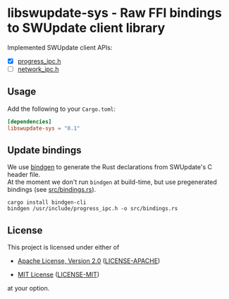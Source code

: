 # libswupdate-sys - Raw FFI bindings to SWUpdate client library

Implemented SWUpdate client APIs:

- [x] [progress_ipc.h](https://github.com/sbabic/swupdate/blob/master/include/progress_ipc.h)
- [ ] [network_ipc.h](https://github.com/sbabic/swupdate/blob/master/include/network_ipc.h)

## Usage

Add the following to your `Cargo.toml`:

```toml
[dependencies]
libswupdate-sys = "0.1"
```

## Update bindings

We use [bindgen](https://crates.io/crates/bindgen) to generate the Rust declarations from SWUpdate's C header file.  
At the moment we don't run `bindgen` at build-time, but use pregenerated bindings (see [src/bindings.rs](./src/bindings.rs)).

```shell
cargo install bindgen-cli
bindgen /usr/include/progress_ipc.h -o src/bindings.rs
```

## License

This project is licensed under either of

* [Apache License, Version 2.0](https://www.apache.org/licenses/LICENSE-2.0)
  ([LICENSE-APACHE](https://github.com/unfoldedcircle/libswupdate-rs/blob/main/LICENSE-APACHE))

* [MIT License](https://opensource.org/licenses/MIT)
  ([LICENSE-MIT](https://github.com/unfoldedcircle/libswupdate-rs/blob/main/LICENSE-MIT))

at your option.
